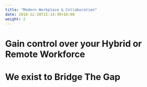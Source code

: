 ```yaml
---
title: "Modern Workplace & Collaboration"
date: 2018-12-28T15:14:39+10:00
weight: 2
---
```

# Gain control over your Hybrid or Remote Workforce


# We exist to Bridge The Gap

